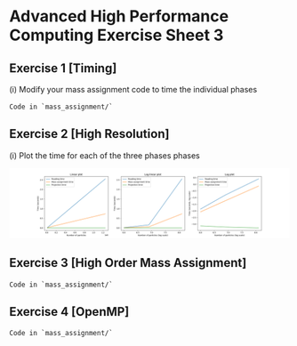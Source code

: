 # Advanced High Performance Computing Exercise Sheet 3

## Exercise 1 [Timing]
(i) Modify your mass assignment code to time the individual phases

    Code in `mass_assignment/`

## Exercise 2 [High Resolution]
(i) Plot the time for each of the three phases phases

![Time](plots/time.png?raw=true "")


## Exercise 3 [High Order Mass Assignment]
    Code in `mass_assignment/`

## Exercise 4 [OpenMP]
    Code in `mass_assignment/`